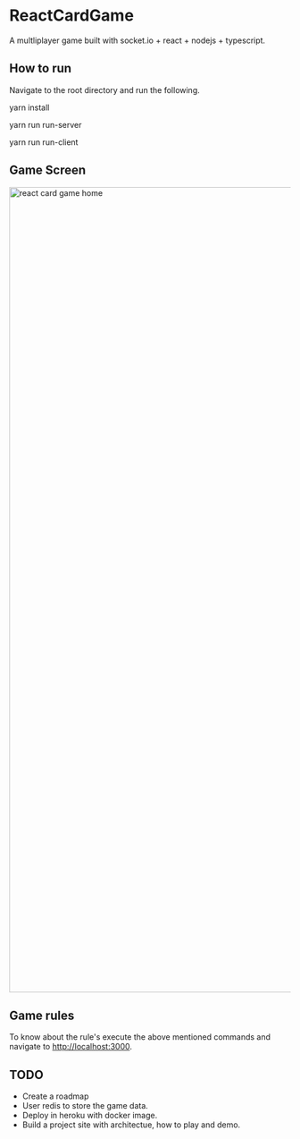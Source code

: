 # ReactCardGame

A multliplayer game built with socket.io + react + nodejs + typescript.

## How to run

Navigate to the root directory and run the following.

yarn install

yarn run run-server

yarn run run-client

## Game Screen

<img width="1440" alt="react card game home" src="https://user-images.githubusercontent.com/11159061/45929339-e179da80-bf6d-11e8-9395-91377159aa5b.png">


## Game rules

To know about the rule's execute the above mentioned commands and navigate to <http://localhost:3000>.

## TODO

- Create a roadmap
- User redis to store the game data.
- Deploy in heroku with docker image.
- Build a project site with architectue, how to play and demo.
